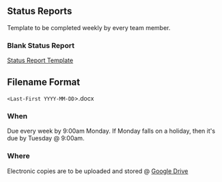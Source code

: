 ## Status Reports
Template to be completed weekly by every team member.


### Blank Status Report
[Status Report Template](StatusTemplate.docx)

## Filename Format
`<Last-First YYYY-MM-DD`>.docx

### When
Due every week by 9:00am Monday.  If Monday falls on a holiday, then it's due by Tuesday @ 9:00am.

### Where
Electronic copies are to be uploaded and stored @ [Google Drive](https://drive.google.com/drive/folders/0B7qhM3K0Ga9SUm5xOUw4WnNjazg)

